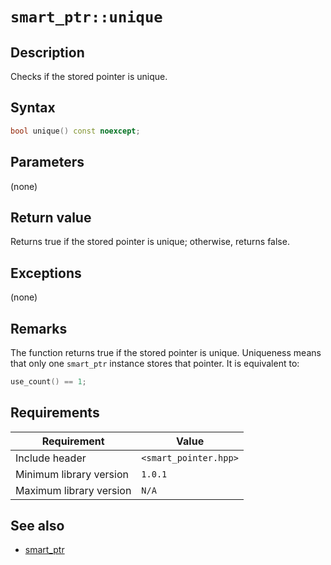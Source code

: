 # `smart_ptr::unique`

## Description

Checks if the stored pointer is unique.

## Syntax

```cpp
bool unique() const noexcept;
```

## Parameters

(none)

## Return value

Returns true if the stored pointer is unique; otherwise, returns false.

## Exceptions

(none)

## Remarks

The function returns true if the stored pointer is unique. Uniqueness means that only one `smart_ptr` instance stores that pointer. 
It is equivalent to:

```cpp
use_count() == 1;
```

## Requirements

| Requirement             | Value                 |
|-------------------------|-----------------------|
| Include header          | `<smart_pointer.hpp>` |
| Minimum library version | `1.0.1`               |
| Maximum library version | `N/A`                 |

## See also

- [smart_ptr](smart_ptr.md)